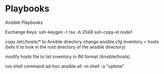 # Playbooks
Ansible Playbooks

Exchange Keys: ssh-keygen -t rsa -b 2048
ssh-copy-id node1

copy /etc/hosts/* to Ansible directory
change ansible.cfg
    inventory = hosts (tells it to look in the root directory of the ansible directory)

modify hosts file to list inventory in INI format (Ansible/hosts)

run shell command ad-hoc
    ansible all -m shell -a "uptime"



